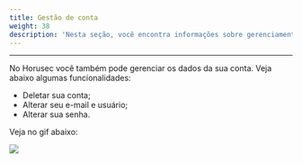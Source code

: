 ```yaml
---
title: Gestão de conta
weight: 38
description: 'Nesta seção, você encontra informações sobre gerenciamento de conta e webhook.'
---
```


---

No Horusec você também pode gerenciar os dados da sua conta. Veja abaixo algumas funcionalidades:

* Deletar sua conta;
* Alterar seu e-mail e usuário;
* Alterar sua senha.

Veja no gif abaixo: 

![](/docs/gestaodecontapt_br.gif)

